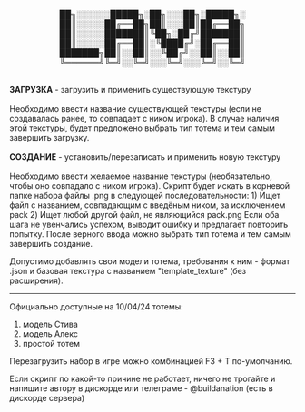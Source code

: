 <p align="center">
██╗░░░░░░█████╗░██╗░░░██╗░█████╗░
<br/>██║░░░░░██╔══██╗██║░░░██║██╔══██╗
<br/>██║░░░░░███████║╚██╗░██╔╝███████║
<br/>██║░░░░░██╔══██║░╚████╔╝░██╔══██║
<br/>███████╗██║░░██║░░╚██╔╝░░██║░░██║
<br/>╚══════╝╚═╝░░╚═╝░░░╚═╝░░░╚═╝░░╚═╝
</p>
<br/>
<b>ЗАГРУЗКА</b> - загрузить и применить существующую текстуру
<br/><br/>
Необходимо ввести название существующей текстуры (если не создавалась ранее, то совпадает с ником игрока).  
В случае наличия этой текстуры, будет предложено выбрать тип тотема и тем самым завершить загрузку.
<br/><br/>
<b>СОЗДАНИЕ</b> - установить/перезаписать и применить новую текстуру
<br/><br/>
Необходимо ввести желаемое название текстуры (необязательно, чтобы оно совпадало с ником игрока).
Скрипт будет искать в корневой папке набора файлы .png в следующей последовательности:
  1) Ищет файл с названием, совпадающим с введёным ником, за исключением pack
  2) Ищет любой другой файл, не являющийся pack.png
Если оба шага не увенчались успехом, выводит ошибку и предлагает повторить попытку.
После верного ввода можно выбрать тип тотема и тем самым завершить создание.

Допустимо добавлять свои модели тотема, требования к ним - формат .json и базовая текстура с названием "template_texture" (без расширения).
___

Официально доступные на 10/04/24 тотемы:     
  1. модель Стива   
  2. модель Алекс   
  3. простой тотем
     
Перезагрузить набор в игре можно комбинацией F3 + T по-умолчанию.

Если скрипт по какой-то причине не работает, ничего не трогайте и напишите автору в дискорде или телеграме - @buildanation (есть в дискорде сервера)
